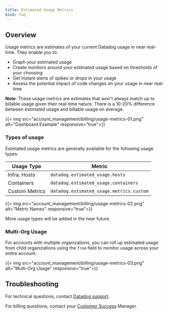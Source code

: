 ```yaml
---
title: Estimated Usage Metrics
kind: faq
---
```


## Overview

Usage metrics are estimates of your current Datadog usage in near real-time. They enable you to:

* Graph your estimated usage 
* Create monitors around your estimated usage based on thresholds of your choosing
* Get instant alerts of spikes or drops in your usage
* Assess the potential impact of code changes on your usage in near real-time

**Note**: These usage metrics are estimates that won't always match up to billable usage given their real-time nature. There is a 10-20% difference between estimated usage and billable usage on average.  

{{< img src="account_management/billing/usage-metrics-01.png" alt="Dashboard Example" responsive="true">}}

### Types of usage

Estimated usage metrics are generally available for the following usage types: 

| Usage Type         | Metric                                                                                              |
|--------------------|-----------------------------------------------------------------------------------------------------|
| Infra. Hosts       | `datadog.estimated_usage.hosts`                                                                     |
| Containers         | `datadog.estimated_usage.containers`                                                                |
| Custom Metrics     | `datadog.estimated_usage.metrics.custom`                                                            |

{{< img src="account_management/billing/usage-metrics-02.png" alt="Metric Names" responsive="true">}}

More usage types will be added in the near future.

### Multi-Org Usage

For accounts with multiple organizations, you can roll up estimated usage from child organizations using the `from` field to monitor usage across your entire account.

{{< img src="account_management/billing/usage-metrics-03.png" alt="Multi-Org Usage" responsive="true">}}

## Troubleshooting
For technical questions, contact [Datadog support][3].

For billing questions, contact your [Customer Success][4] Manager.

[1]: https://app.datadoghq.com/account/usage/hourly
[2]: /developers/metrics/custom_metrics
[3]: /help
[4]: mailto:success@datadoghq.com
